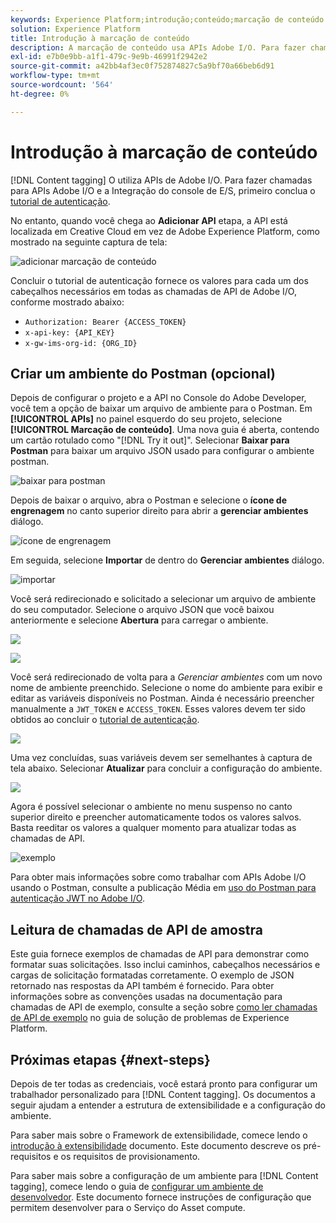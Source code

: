 ```yaml
---
keywords: Experience Platform;introdução;conteúdo;marcação de conteúdo
solution: Experience Platform
title: Introdução à marcação de conteúdo
description: A marcação de conteúdo usa APIs Adobe I/O. Para fazer chamadas para APIs Adobe I/O e a Integração do console de E/S, primeiro você deve concluir o tutorial de autenticação.
exl-id: e7b0e9bb-a1f1-479c-9e9b-46991f2942e2
source-git-commit: a42bb4af3ec0f752874827c5a9bf70a66beb6d91
workflow-type: tm+mt
source-wordcount: '564'
ht-degree: 0%

---
```


# Introdução à marcação de conteúdo

[!DNL Content tagging] O utiliza APIs de Adobe I/O. Para fazer chamadas para APIs Adobe I/O e a Integração do console de E/S, primeiro conclua o [tutorial de autenticação](https://www.adobe.com/go/platform-api-authentication-en).

No entanto, quando você chega ao **Adicionar API** etapa, a API está localizada em Creative Cloud em vez de Adobe Experience Platform, como mostrado na seguinte captura de tela:

![adicionar marcação de conteúdo](./images/add-api-updated.png)

Concluir o tutorial de autenticação fornece os valores para cada um dos cabeçalhos necessários em todas as chamadas de API de Adobe I/O, conforme mostrado abaixo:

- `Authorization: Bearer {ACCESS_TOKEN}`
- `x-api-key: {API_KEY}`
- `x-gw-ims-org-id: {ORG_ID}`

## Criar um ambiente do Postman (opcional)

Depois de configurar o projeto e a API no Console do Adobe Developer, você tem a opção de baixar um arquivo de ambiente para o Postman. Em **[!UICONTROL APIs]** no painel esquerdo do seu projeto, selecione **[!UICONTROL Marcação de conteúdo]**. Uma nova guia é aberta, contendo um cartão rotulado como &quot;[!DNL Try it out]&quot;. Selecionar **Baixar para Postman** para baixar um arquivo JSON usado para configurar o ambiente postman.

![baixar para postman](./images/add-to-postman-updated.png)

Depois de baixar o arquivo, abra o Postman e selecione o **ícone de engrenagem** no canto superior direito para abrir a **gerenciar ambientes** diálogo.

![ícone de engrenagem](./images/select-gear-icon.png)

Em seguida, selecione **Importar** de dentro do **Gerenciar ambientes** diálogo.

![importar](./images/import-updated.png)

Você será redirecionado e solicitado a selecionar um arquivo de ambiente do seu computador. Selecione o arquivo JSON que você baixou anteriormente e selecione **Abertura** para carregar o ambiente.

![](./images/choose-your-file.png)

![](./images/click-open.png)

Você será redirecionado de volta para a *Gerenciar ambientes* com um novo nome de ambiente preenchido. Selecione o nome do ambiente para exibir e editar as variáveis disponíveis no Postman. Ainda é necessário preencher manualmente a `JWT_TOKEN` e `ACCESS_TOKEN`. Esses valores devem ter sido obtidos ao concluir o [tutorial de autenticação](https://www.adobe.com/go/platform-api-authentication-en).

![](./images/re-direct-updated.png)

Uma vez concluídas, suas variáveis devem ser semelhantes à captura de tela abaixo. Selecionar **Atualizar** para concluir a configuração do ambiente.

![](./images/final-environment-updated.png)

Agora é possível selecionar o ambiente no menu suspenso no canto superior direito e preencher automaticamente todos os valores salvos. Basta reeditar os valores a qualquer momento para atualizar todas as chamadas de API.

![exemplo](./images/select-environment-updated.png)

Para obter mais informações sobre como trabalhar com APIs Adobe I/O usando o Postman, consulte a publicação Média em [uso do Postman para autenticação JWT no Adobe I/O](https://medium.com/adobetech/using-postman-for-jwt-authentication-on-adobe-i-o-7573428ffe7f).

## Leitura de chamadas de API de amostra

Este guia fornece exemplos de chamadas de API para demonstrar como formatar suas solicitações. Isso inclui caminhos, cabeçalhos necessários e cargas de solicitação formatadas corretamente. O exemplo de JSON retornado nas respostas da API também é fornecido. Para obter informações sobre as convenções usadas na documentação para chamadas de API de exemplo, consulte a seção sobre [como ler chamadas de API de exemplo](../../landing/troubleshooting.md) no guia de solução de problemas de Experience Platform.

## Próximas etapas {#next-steps}

Depois de ter todas as credenciais, você estará pronto para configurar um trabalhador personalizado para [!DNL Content tagging]. Os documentos a seguir ajudam a entender a estrutura de extensibilidade e a configuração do ambiente.

Para saber mais sobre o Framework de extensibilidade, comece lendo o [introdução à extensibilidade](https://experienceleague.adobe.com/docs/asset-compute/using/extend/understand-extensibility.html) documento. Este documento descreve os pré-requisitos e os requisitos de provisionamento.

Para saber mais sobre a configuração de um ambiente para [!DNL Content tagging], comece lendo o guia de [configurar um ambiente de desenvolvedor](https://experienceleague.adobe.com/docs/asset-compute/using/extend/setup-environment.html). Este documento fornece instruções de configuração que permitem desenvolver para o Serviço do Asset compute.
